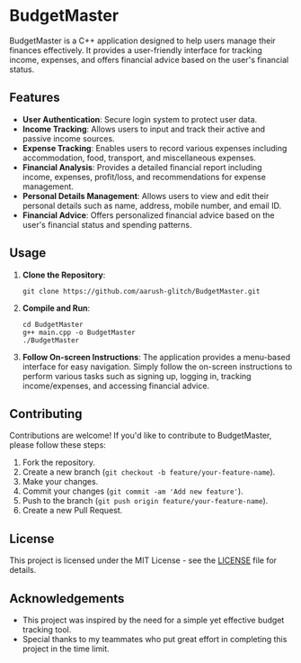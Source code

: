 # BudgetMaster

BudgetMaster is a C++ application designed to help users manage their finances effectively. It provides a user-friendly interface for tracking income, expenses, and offers financial advice based on the user's financial status.

## Features

- **User Authentication**: Secure login system to protect user data.
- **Income Tracking**: Allows users to input and track their active and passive income sources.
- **Expense Tracking**: Enables users to record various expenses including accommodation, food, transport, and miscellaneous expenses.
- **Financial Analysis**: Provides a detailed financial report including income, expenses, profit/loss, and recommendations for expense management.
- **Personal Details Management**: Allows users to view and edit their personal details such as name, address, mobile number, and email ID.
- **Financial Advice**: Offers personalized financial advice based on the user's financial status and spending patterns.

## Usage

1. **Clone the Repository**:
   ```
   git clone https://github.com/aarush-glitch/BudgetMaster.git
   ```

2. **Compile and Run**:
   ```
   cd BudgetMaster
   g++ main.cpp -o BudgetMaster
   ./BudgetMaster
   ```

3. **Follow On-screen Instructions**: The application provides a menu-based interface for easy navigation. Simply follow the on-screen instructions to perform various tasks such as signing up, logging in, tracking income/expenses, and accessing financial advice.

## Contributing

Contributions are welcome! If you'd like to contribute to BudgetMaster, please follow these steps:

1. Fork the repository.
2. Create a new branch (`git checkout -b feature/your-feature-name`).
3. Make your changes.
4. Commit your changes (`git commit -am 'Add new feature'`).
5. Push to the branch (`git push origin feature/your-feature-name`).
6. Create a new Pull Request.

## License

This project is licensed under the MIT License - see the [LICENSE](LICENSE) file for details.

## Acknowledgements

- This project was inspired by the need for a simple yet effective budget tracking tool.
- Special thanks to my teammates who put great effort in completing this project in the time limit.
